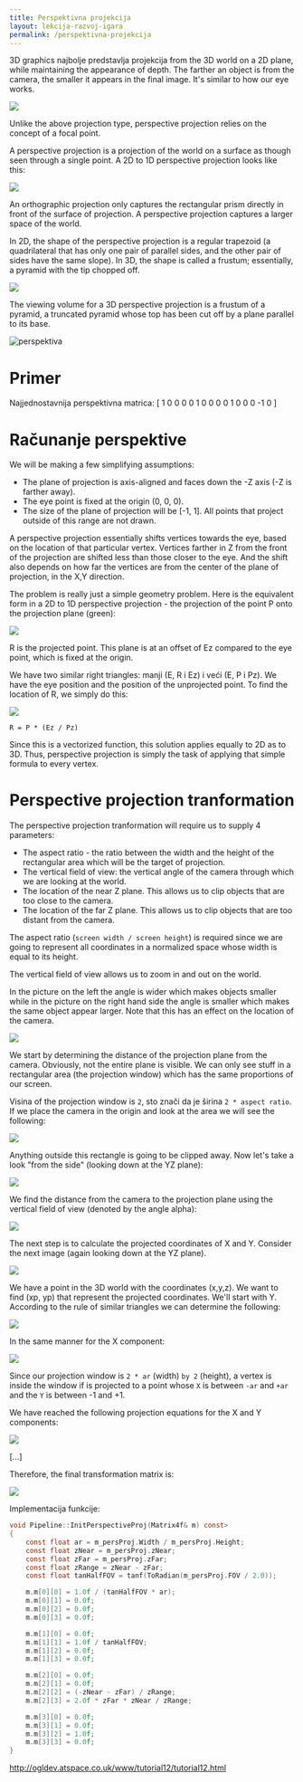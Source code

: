 ```yaml
---
title: Perspektivna projekcija
layout: lekcija-razvoj-igara
permalink: /perspektivna-projekcija
---
```


3D graphics najbolje predstavlja projekcija from the 3D world on a 2D plane, while maintaining the appearance of depth. The farther an object is from the camera, the smaller it appears in the final image. It's similar to how our eye works.

![](/images/razvoj-igara/perspektiva.gif)

Unlike the above projection type, perspective projection relies on the concept of a focal point.

A perspective projection is a projection of the world on a surface as though seen through a single point. A 2D to 1D perspective projection looks like this:

![](/images/razvoj-igara/Persp2DProjection.svg)

An orthographic projection only captures the rectangular prism directly in front of the surface of projection. A perspective projection captures a larger space of the world.

In 2D, the shape of the perspective projection is a regular trapezoid (a quadrilateral that has only one pair of parallel sides, and the other pair of sides have the same slope). In 3D, the shape is called a frustum; essentially, a pyramid with the tip chopped off.

![](/images/razvoj-igara/ViewFrustum.svg)

The viewing volume for a 3D perspective projection is a frustum of a pyramid, a truncated pyramid whose top has been cut off by a plane parallel to its base.

![perspektiva](/images/razvoj-igara/perspektiva.png)

# Primer

Najjednostavnija perspektivna matrica:
[ 1  0  0  0
  0  1  0  0
  0  0  1  0
  0  0 -1  0 ]

# Računanje perspektive

We will be making a few simplifying assumptions:

* The plane of projection is axis-aligned and faces down the -Z axis (-Z is farther away).
* The eye point is fixed at the origin (0, 0, 0).
* The size of the plane of projection will be [-1, 1]. All points that project outside of this range are not drawn.

A perspective projection essentially shifts vertices towards the eye, based on the location of that particular vertex. Vertices farther in Z from the front of the projection are shifted less than those closer to the eye. And the shift also depends on how far the vertices are from the center of the plane of projection, in the X,Y direction.

The problem is really just a simple geometry problem. Here is the equivalent form in a 2D to 1D perspective projection - the projection of the point P onto the projection plane (green):

![](/images/razvoj-igara/PerspDiagram.svg)

R is the projected point. This plane is at an offset of Ez compared to the eye point, which is fixed at the origin.

We have two similar right triangles: manji (E, R i Ez) i veći (E, P i Pz). We have the eye position and the position of the unprojected point. To find the location of R, we simply do this:

![](/images/razvoj-igara/PerspectiveFunc.svg)
```
R = P * (Ez / Pz)
```
Since this is a vectorized function, this solution applies equally to 2D as to 3D. Thus, perspective projection is simply the task of applying that simple formula to every vertex.

# Perspective projection tranformation

The perspective projection tranformation will require us to supply 4 parameters:

* The aspect ratio - the ratio between the width and the height of the rectangular area which will be the target of projection.
* The vertical field of view: the vertical angle of the camera through which we are looking at the world.
* The location of the near Z plane. This allows us to clip objects that are too close to the camera.
* The location of the far Z plane. This allows us to clip objects that are too distant from the camera.

The aspect ratio (`screen width / screen height`) is required since we are going to represent all coordinates in a normalized space whose width is equal to its height.

The vertical field of view allows us to zoom in and out on the world.

In the picture on the left the angle is wider which makes objects smaller while in the picture on the right hand side the angle is smaller which makes the same object appear larger. Note that this has an effect on the location of the camera.

![](/images/razvoj-igara/FOV.png)

We start by determining the distance of the projection plane from the camera. Obviously, not the entire plane is visible. We can only see stuff in a rectangular area (the projection window) which has the same proportions of our screen.

Visina of the projection window is `2`, sto znači da je širina `2 * aspect ratio`. If we place the camera in the origin and look at the area we will see the following:

![](/images/razvoj-igara/projection_window.png)

Anything outside this rectangle is going to be clipped away. Now let's take a look "from the side" (looking down at the YZ plane):

![](/images/razvoj-igara/side_view1.png)

We find the distance from the camera to the projection plane using the vertical field of view (denoted by the angle alpha):

![](/images/razvoj-igara/12_01.png)

The next step is to calculate the projected coordinates of X and Y. Consider the next image (again looking down at the YZ plane).

![](/images/razvoj-igara/side_view2.png)

We have a point in the 3D world with the coordinates (x,y,z). We want to find (xp, yp) that represent the projected coordinates. We'll start with Y. According to the rule of similar triangles we can determine the following:

![](/images/razvoj-igara/12_02.png)

In the same manner for the X component:

![](/images/razvoj-igara/12_03.png)

Since our projection window is `2 * ar` (width) `by 2` (height), a vertex is inside the window if is projected to a point whose `X` is between `-ar` and `+ar` and the `Y` is between -1 and +1.

We have reached the following projection equations for the X and Y components:

![](/images/razvoj-igara/12_04.png)

[...]

Therefore, the final transformation matrix is:

![](/images/razvoj-igara/12_11.png)

Implementacija funkcije:
```c
void Pipeline::InitPerspectiveProj(Matrix4f& m) const>
{
    const float ar = m_persProj.Width / m_persProj.Height;
    const float zNear = m_persProj.zNear;
    const float zFar = m_persProj.zFar;
    const float zRange = zNear - zFar;
    const float tanHalfFOV = tanf(ToRadian(m_persProj.FOV / 2.0));

    m.m[0][0] = 1.0f / (tanHalfFOV * ar);
    m.m[0][1] = 0.0f;
    m.m[0][2] = 0.0f;
    m.m[0][3] = 0.0f;

    m.m[1][0] = 0.0f;
    m.m[1][1] = 1.0f / tanHalfFOV;
    m.m[1][2] = 0.0f;
    m.m[1][3] = 0.0f;

    m.m[2][0] = 0.0f;
    m.m[2][1] = 0.0f;
    m.m[2][2] = (-zNear - zFar) / zRange;
    m.m[2][3] = 2.0f * zFar * zNear / zRange;

    m.m[3][0] = 0.0f;
    m.m[3][1] = 0.0f;
    m.m[3][2] = 1.0f;
    m.m[3][3] = 0.0f;
}
```

http://ogldev.atspace.co.uk/www/tutorial12/tutorial12.html
